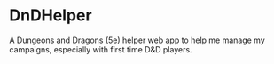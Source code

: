 # DnDHelper
A Dungeons and Dragons (5e) helper web app to help me manage my campaigns, especially with first time D&amp;D players.
